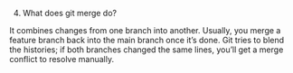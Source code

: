 4. What does git merge do?

It combines changes from one branch into another.
Usually, you merge a feature branch back into the main branch once it’s done.
Git tries to blend the histories; if both branches changed the same lines, you’ll get a merge conflict to resolve manually.